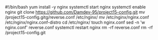#!/bin/bash
yum install -y nginx
systemctl start nginx
systemctl enable nginx
git clone https://github.com/Damdev-95/project15-config.git
mv /project15-config.gitg/reverse.conf /etc/nginx/
mv /etc/nginx/nginx.conf /etc/nginx/nginx.conf-distro
cd /etc/nginx/
touch nginx.conf
sed -n 'w nginx.conf' reverse.conf
systemctl restart nginx
rm -rf reverse.conf
rm -rf /project15-config.git



